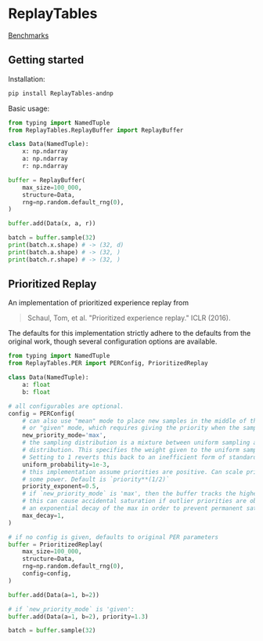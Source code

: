 # ReplayTables

[Benchmarks](https://andnp.github.io/ReplayTables/dev/bench/)

## Getting started

Installation:
```bash
pip install ReplayTables-andnp
```

Basic usage:
```python
from typing import NamedTuple
from ReplayTables.ReplayBuffer import ReplayBuffer

class Data(NamedTuple):
    x: np.ndarray
    a: np.ndarray
    r: np.ndarray

buffer = ReplayBuffer(
    max_size=100_000,
    structure=Data,
    rng=np.random.default_rng(0),
)

buffer.add(Data(x, a, r))

batch = buffer.sample(32)
print(batch.x.shape) # -> (32, d)
print(batch.a.shape) # -> (32, )
print(batch.r.shape) # -> (32, )
```

## Prioritized Replay
An implementation of prioritized experience replay from
> Schaul, Tom, et al. "Prioritized experience replay." ICLR (2016).

The defaults for this implementation strictly adhere to the defaults from the original work, though several configuration options are available.

```python
from typing import NamedTuple
from ReplayTables.PER import PERConfig, PrioritizedReplay

class Data(NamedTuple):
    a: float
    b: float

# all configurables are optional.
config = PERConfig(
    # can also use "mean" mode to place new samples in the middle of the distribution
    # or "given" mode, which requires giving the priority when the sample is added
    new_priority_mode='max',
    # the sampling distribution is a mixture between uniform sampling and the priority
    # distribution. This specifies the weight given to the uniform sampler.
    # Setting to 1 reverts this back to an inefficient form of standard uniform replay.
    uniform_probability=1e-3,
    # this implementation assume priorities are positive. Can scale priorities by raising to
    # some power. Default is `priority**(1/2)`
    priority_exponent=0.5,
    # if `new_priority_mode` is 'max', then the buffer tracks the highest seen priority.
    # this can cause accidental saturation if outlier priorities are observed. This provides
    # an exponential decay of the max in order to prevent permanent saturation.
    max_decay=1,
)

# if no config is given, defaults to original PER parameters
buffer = PrioritizedReplay(
    max_size=100_000,
    structure=Data,
    rng=np.random.default_rng(0),
    config=config,
)

buffer.add(Data(a=1, b=2))

# if `new_priority_mode` is 'given':
buffer.add(Data(a=1, b=2), priority=1.3)

batch = buffer.sample(32)
```
